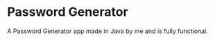 # Password Generator
A Password Generator app made in Java by me and is fully functional.
<br>
<br>




